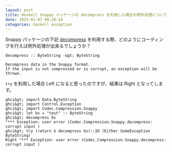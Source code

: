 ```yaml
---
layout: post
title: Haskell Snappy パッケージの decompress を利用した場合の例外処理について
date: 2015-01-07 08:28:54
categories: haskell exception
---
```

<p>Snappy パッケージの下記 <a href="https://hackage.haskell.org/package/snappy-0.2.0.2/docs/src/Codec-Compression-Snappy-Lazy.html" rel="nofollow">decompress</a> を利用する際、どのようにコーディングを行えば例外処理が出来るでしょうか？</p>

```
decompress :: ByteString -&gt; ByteString

Decompress data in the Snappy format.
If the input is not compressed or is corrupt, an exception will be thrown.
```

<p><code>try</code> を利用した場合 Left になると思ったのですが、結果は Right となってします。</p>

```
ghci&gt; import Data.ByteString
ghci&gt; import Control.Exception
ghci&gt; import Codec.Compression.Snappy
ghci&gt; let bs = "test" :: ByteString
ghci&gt; decompress bs
"*** Exception: user error (Codec.Compression.Snappy.decompress: corrupt input )
ghci&gt; try (return $ decompress bs)::IO (Either SomeException ByteString)
Right "*** Exception: user error (Codec.Compression.Snappy.decompress: corrupt input )
```
